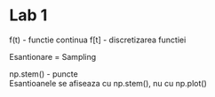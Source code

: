 # Lab 1

f(t) - functie continua
f[t] - discretizarea functiei 

Esantionare = Sampling

np.stem() - puncte </br>
Esantioanele se afiseaza cu np.stem(), nu cu np.plot()



